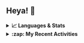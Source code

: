 ## Heya! 👋

<details>
  <summary><strong>📈 Languages & Stats</strong></summary>
  <img src="https://github-readme-stats.vercel.app/api?username=bunningss&show_icons=true&theme=dark&hide_border=true"
       alt="Tayef's GitHub stats" />
  <img src="https://github-readme-stats.vercel.app/api/top-langs/?username=bunningss&show_icons=true&theme=dark&hide_border=true&layout=compact&langs_count=5"
       alt="Tayef's Top GitHub Languages" />
</details>

<details>
<summary><strong> :zap: My Recent Activities </strong></summary>

<!-- ACTIVITY-LIST:START -->
- [bunningss pushed to main in bunningss/inventory-manager](https://github.com/bunningss/inventory-manager/compare/f5f88372f8...206b91ff25)
- [bunningss pushed to main in bunningss/inventory-manager](https://github.com/bunningss/inventory-manager/compare/87d3034401...f5f88372f8)
- [bunningss pushed to main in bunningss/inventory-manager](https://github.com/bunningss/inventory-manager/compare/8c8025af1e...87d3034401)
- [bunningss pushed to main in bunningss/inventory-manager](https://github.com/bunningss/inventory-manager/compare/63404ce90d...8c8025af1e)
- [bunningss pushed to main in bunningss/inventory-manager](https://github.com/bunningss/inventory-manager/compare/36945f5153...63404ce90d)
<!-- ACTIVITY-LIST:END -->

</details>
